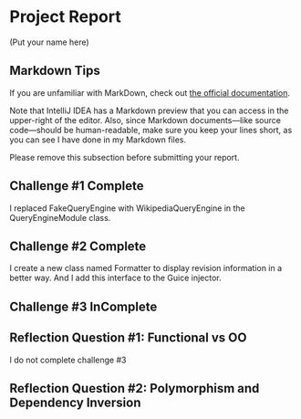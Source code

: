 # Project Report

(Put your name here)

## Markdown Tips

If you are unfamiliar with MarkDown, check out 
[the official documentation](https://guides.github.com/features/mastering-markdown/).

Note that IntelliJ IDEA has a Markdown preview that you can access in 
the upper-right of the editor. Also, since Markdown documents&mdash;like
source code&mdash;should be human-readable, make sure you keep your lines
short, as you can see I have done in my Markdown files.

Please remove this subsection before submitting your report. 

## Challenge #1 Complete

I replaced FakeQueryEngine with WikipediaQueryEngine in the QueryEngineModule class.

## Challenge #2 Complete

I create a new class named Formatter to display revision information in 
a better way. And I add this  interface to the Guice injector.

## Challenge #3 InComplete



## Reflection Question #1: Functional vs OO

I do not complete challenge #3

## Reflection Question #2: Polymorphism and Dependency Inversion



